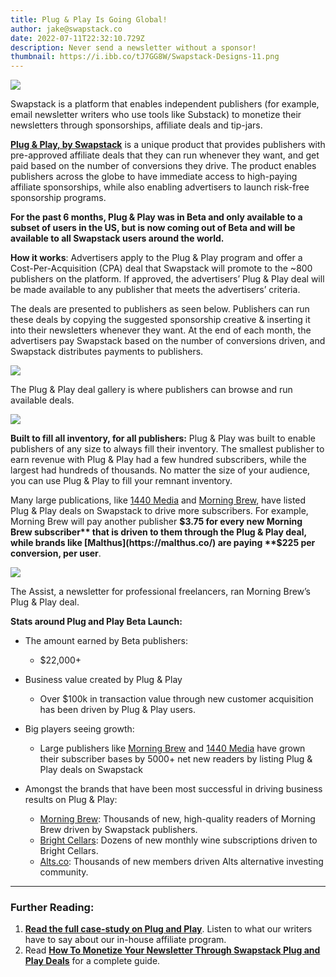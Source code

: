```yaml
---
title: Plug & Play Is Going Global!
author: jake@swapstack.co
date: 2022-07-11T22:32:10.729Z
description: Never send a newsletter without a sponsor!
thumbnail: https://i.ibb.co/tJ7GG8W/Swapstack-Designs-11.png
---
```

![](https://i.ibb.co/tJ7GG8W/Swapstack-Designs-11.png)

Swapstack is a platform that enables independent publishers (for example, email newsletter writers who use tools like Substack) to monetize their newsletters through sponsorships, affiliate deals and tip-jars.

**[Plug & Play, by Swapstack](https://swapstack.co/plug-and-play)** is a unique product that provides publishers with pre-approved affiliate deals that they can run whenever they want, and get paid based on the number of conversions they drive. The product enables publishers across the globe to have immediate access to high-paying affiliate sponsorships, while also enabling advertisers to launch risk-free sponsorship programs.

**For the past 6 months, Plug & Play was in Beta and only available to a subset of users in the US, but is now coming out of Beta and will be available to all Swapstack users around the world.**

**How it works**: Advertisers apply to the Plug & Play program and offer a Cost-Per-Acquisition (CPA) deal that Swapstack will promote to the ~800 publishers on the platform. If approved, the advertisers’ Plug & Play deal will be made available to any publisher that meets the advertisers’ criteria.

The deals are presented to publishers as seen below. Publishers can run these deals by copying the suggested sponsorship creative & inserting it into their newsletters whenever they want. At the end of each month, the advertisers pay Swapstack based on the number of conversions driven, and Swapstack distributes payments to publishers.

![](https://i.ibb.co/dg8k1J7/Untitled-2.png)

The Plug & Play deal gallery is where publishers can browse and run available deals.

![](https://i.ibb.co/THMscKD/Untitled-design-8.png)

**Built to fill all inventory, for all publishers:** Plug & Play was built to enable publishers of any size to always fill their inventory. The smallest publisher to earn revenue with Plug & Play had a few hundred subscribers, while the largest had hundreds of thousands. No matter the size of your audience, you can use Plug & Play to fill your remnant inventory.

Many large publications, like [1440 Media](https://join1440.com/) and [Morning Brew](morningbrew.com), have listed Plug & Play deals on Swapstack to drive more subscribers. For example, Morning Brew will pay another publisher **$3.75 for every new Morning Brew subscriber** that is driven to them through the Plug & Play deal, while brands like [Malthus](https://malthus.co/) are paying **$225 per conversion, per user**.

![](https://i.ibb.co/5r7PXvM/screenshot-18-1.png)

The Assist, a newsletter for professional freelancers, ran Morning Brew’s Plug & Play deal.

**Stats around Plug and Play Beta Launch:**

* The amount earned by Beta publishers:

  * $22,000+
* Business value created by Plug & Play

  * Over $100k in transaction value through new customer acquisition has been driven by Plug & Play users.
* Big players seeing growth:

  * Large publishers like [Morning Brew](morningbrew.com) and [1440 Media](https://join1440.com/) have grown their subscriber bases by 5000+ net new readers by listing Plug & Play deals on Swapstack
* Amongst the brands that have been most successful in driving business results on Plug & Play:

  * [Morning Brew](morningbrew.com): Thousands of new, high-quality readers of Morning Brew driven by Swapstack publishers.
  * [Bright Cellars](https://brightcellars.com/): Dozens of new monthly wine subscriptions driven to Bright Cellars.
  * [Alts.co](https://alts.co/): Thousands of new members driven Alts alternative investing community.

- - -

### Further Reading:

1. **[Read the full case-study on Plug and Play](https://swapstack.co/case-study-plug-and-play-%E2%80%94-never-send-a-newsletter-without-a-sponsor/)**. Listen to what our writers have to say about our in-house affiliate program.
2. Read **[How To Monetize Your Newsletter Through Swapstack Plug and Play Deals](https://swapstack.co/how-to-monetize-your-newsletter-through-swapstack-plug-and-play-deals/)** for a complete guide.